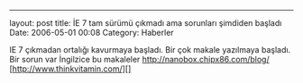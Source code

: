 ---
layout: post
title: İE 7 tam sürümü çıkmadı ama sorunları şimdiden başladı
Date: 2006-05-01 00:08
Category: Haberler

IE 7 çıkmadan ortalığı kavurmaya başladı. Bir çok makale yazılmaya
başladı. Bir sorun var İngilzice bu makaleler
http://nanobox.chipx86.com/blog/ [http://www.thinkvitamin.com/][]

  [http://www.thinkvitamin.com/]: http://www.thinkvitamin.com/features/css/stop-css-hacking
